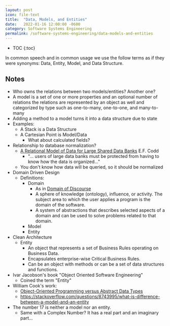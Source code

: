 ```yaml
---
layout: post
icon: file-text
title:  "Data, Models, and Entities"
date:   2022-01-16 12:00:00 -0600
category: Software Systems Engineering
permalink: /software-systems-engineering/data-models-and-entities
---
```


* TOC
{:toc}

In common speech and in common usage we use the follow terms as if they were synonyms:
Data, Entity, Model, and Data Structure.

## Notes

* Who owns the relations between two models/entities? Another one?
* A model is a set of one or more properties and an optional number of relations the relations are represented by an object as well and categorized by type such as one-to-many, one-to-one, and many-to-many
* Adding a method to a model turns it into a data structure due to state
* Examples:
  * A Stack is a Data Structure
  * A Cartesian Point is Model/Data
    * What about calculated fields?
* Relationship to database normalization?
  * [A Relational Model of Data for Large Shared Data Banks](https://www.seas.upenn.edu/~zives/03f/cis550/codd.pdf)
    E.F. Codd
    * "... users of large data banks must be protected from having to know how the data is organized..."
  * You don't know how data will be queried, so it should be normalized
* Domain Driven Design
  * Definitions:
    * Domain
      * As in [Domain of Discourse](https://en.wikipedia.org/wiki/Domain_of_discourse)
      * A sphere of knowledge (ontology), influence, or activity. The subject area to
        which the user applies a program is the domain of the software.
      * A system of abstractions that describes selected aspects of a domain and can be
        used to solve problems related to that domain.
    * Model
    * Entity
* Clean Architecture
  * Entity
    * An object that represents a set of Business Rules operating on Business Data.
    * Encapsulates enterprise-wise Critical Business Rules.
    * Can be an object with methods or can be a set of data structures and functions.
* Ivar Jacobson's book "Object Oriented Software Engineering"
  * Coined the term "Entity"
* William Cook's work:
  * [Object-Oriented Programming versus Abstract Data Types](https://www.cs.utexas.edu/users/wcook/papers/OOPvsADT/CookOOPvsADT90.pdf)
  * <https://stackoverflow.com/questions/8743995/what-is-difference-between-a-model-and-an-entity>
* The number 17 is neither a model nor an entity.
  * Same with a Complex Number? It has a real part and an imaginary part...
